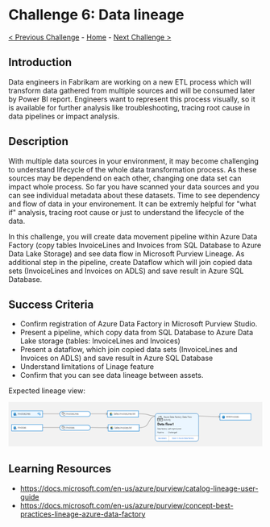 # Challenge 6: Data lineage

[< Previous Challenge](./Challenge5.md) - [Home](../README.md) - [Next Challenge >](./Challenge7.md)

## Introduction
Data engineers in Fabrikam are working on a new ETL process which will transform data gathered from multiple sources and will be consumed later by Power BI report. Engineers want to represent this process visually, so it is available for further analysis like troubleshooting, tracing root cause in data pipelines or impact analysis.

## Description
With multiple data sources in your environment, it may become challenging to understand lifecycle of the whole data transformation process. As these sources may be dependend on each other, changing one data set can impact whole process. So far you have scanned your data sources and you can see individual metadata about these datasets. Time to see dependency and flow of data in your environement. It can be extremly helpful for "what if" analysis, tracing root cause or just to understand the lifecycle of the data. 

In this challenge, you will create data movement pipeline within Azure Data Factory (copy tables InvoiceLines and Invoices from SQL Database to Azure Data Lake Storage) and see data flow in Microsoft Purview Lineage. As additional step in the pipeline, create Dataflow which will join copied data sets (InvoiceLines and Invoices on ADLS) and save result in Azure SQL Database.

## Success Criteria
- Confirm registration of Azure Data Factory in Microsoft Purview Studio.
- Present a pipeline, which copy data from SQL Database to Azure Data Lake storage (tables: InvoiceLines and Invoices)
- Present a dataflow, which join copied data sets (InvoiceLines and Invoices on ADLS) and save result in Azure SQL Database 
- Understand limitations of Linage feature
- Confirm that you can see data lineage between assets.

Expected lineage view: 

![screenshot](./screenshotChallenge6.png)

## Learning Resources
- https://docs.microsoft.com/en-us/azure/purview/catalog-lineage-user-guide
- https://docs.microsoft.com/en-us/azure/purview/concept-best-practices-lineage-azure-data-factory
